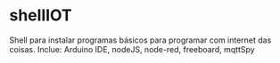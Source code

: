 # shellIOT
Shell para instalar programas básicos para programar com internet das coisas. Inclue: Arduino IDE, nodeJS, node-red, freeboard, mqttSpy
